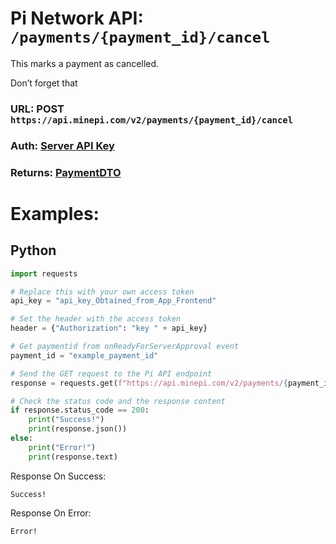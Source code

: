 # Pi Network API: ```/payments/{payment_id}/cancel```
This marks a payment as cancelled.

Don’t forget that

### URL: POST ```https://api.minepi.com/v2/payments/{payment_id}/cancel```
### Auth: [Server API Key](../authorization/Key.md)
### Returns: [PaymentDTO](../types/PaymentDTO.md)

# Examples:
## Python
```python
import requests

# Replace this with your own access token
api_key = "api_key_Obtained_from_App_Frontend"

# Set the header with the access token
header = {"Authorization": "key " + api_key}

# Get paymentid from onReadyForServerApproval event
payment_id = "example_payment_id"

# Send the GET request to the Pi API endpoint
response = requests.get(f"https://api.minepi.com/v2/payments/{payment_id}/cancel", headers=header)

# Check the status code and the response content
if response.status_code == 200:
    print("Success!")
    print(response.json())
else:
    print("Error!")
    print(response.text)
```
Response On Success:
```
Success!
```
Response On Error:
```
Error!
```